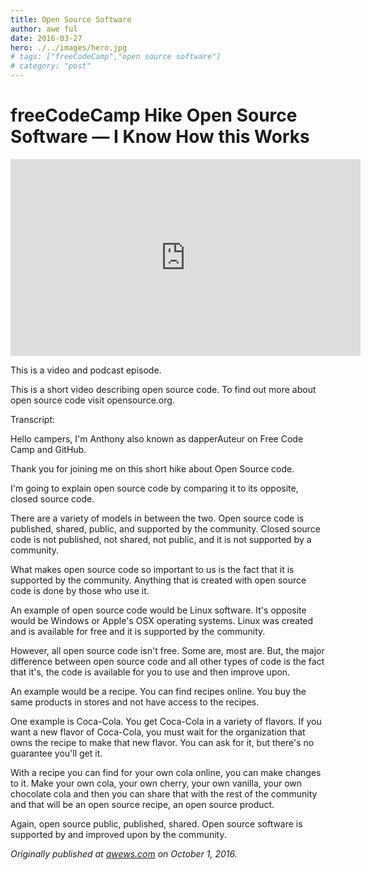 ```yaml
---
title: Open Source Software
author: awe ful
date: 2016-03-27
hero: ./../images/hero.jpg
# tags: ["freeCodeCamp","open source software"]
# category: "post"
---
```


# freeCodeCamp Hike Open Source Software — I Know How this Works

<center><iframe width="560" height="315" src="https://www.youtube.com/embed/o0Pi0966BOM" frameborder="0" allow="accelerometer; autoplay; encrypted-media; gyroscope; picture-in-picture" allowfullscreen></iframe></center>

This is a video and podcast episode.

This is a short video describing open source code. To find out more about open source code visit opensource.org.

Transcript:

Hello campers, I'm Anthony also known as dapperAuteur on Free Code Camp and GitHub.

Thank you for joining me on this short hike about Open Source code.

I'm going to explain open source code by comparing it to its opposite, closed source code.

There are a variety of models in between the two. Open source code is published, shared, public, and supported by the community. Closed source code is not published, not shared, not public, and it is not supported by a community.

What makes open source code so important to us is the fact that it is supported by the community. Anything that is created with open source code is done by those who use it.

An example of open source code would be Linux software. It's opposite would be Windows or Apple's OSX operating systems. Linux was created and is available for free and it is supported by the community.

However, all open source code isn't free. Some are, most are. But, the major difference between open source code and all other types of code is the fact that it's, the code is available for you to use and then improve upon.

An example would be a recipe. You can find recipes online. You buy the same products in stores and not have access to the recipes.

One example is Coca-Cola. You get Coca-Cola in a variety of flavors. If you want a new flavor of Coca-Cola, you must wait for the organization that owns the recipe to make that new flavor. You can ask for it, but there's no guarantee you'll get it.

With a recipe you can find for your own cola online, you can make changes to it. Make your own cola, your own cherry, your own vanilla, your own chocolate cola and then you can share that with the rest of the community and that will be an open source recipe, an open source product.

Again, open source public, published, shared. Open source software is supported by and improved upon by the community.

_Originally published at [awews.com](http://awews.com/i-know-how-this-works/2016/10/01/freecodecamp-hike-open-source-software) on October 1, 2016._
